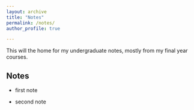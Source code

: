```yaml
---
layout: archive
title: "Notes"
permalink: /notes/
author_profile: true

---
```


This will the home for my undergraduate notes, mostly from my final year courses.

## Notes

- first note
 
- second note